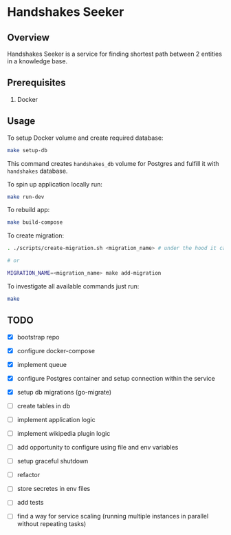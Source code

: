 # Handshakes Seeker

## Overview

Handshakes Seeker is a service for finding shortest path between 2 entities in a knowledge base.

## Prerequisites

1. Docker

## Usage

To setup Docker volume and create required database:

```bash
make setup-db
```

This command creates `handshakes_db` volume for Postgres and fulfill it with `handshakes` database.

To spin up application locally run:

```bash
make run-dev
```

To rebuild app:

```bash
make build-compose
```

To create migration:

```bash
. ./scripts/create-migration.sh <migration_name> # under the hood it calls make add-migration

# or

MIGRATION_NAME=<migration_name> make add-migration
```

To investigate all available commands just run:

```bash
make
```

## TODO

- [x] bootstrap repo
- [x] configure docker-compose
- [x] implement queue
- [x] configure Postgres container and setup connection within the service
- [x] setup db migrations (go-migrate)
- [ ] create tables in db
- [ ] implement application logic
- [ ] implement wikipedia plugin logic
- [ ] add opportunity to configure using file and env variables
- [ ] setup graceful shutdown
- [ ] refactor
- [ ] store secretes in env files
- [ ] add tests
- [ ] find a way for service scaling (running multiple instances in parallel without repeating tasks)

